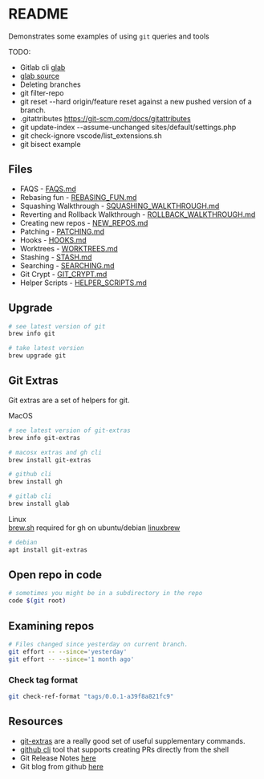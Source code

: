 # README

Demonstrates some examples of using `git` queries and tools  

TODO:

* Gitlab cli [glab](https://glab.readthedocs.io/en/latest/)  
* [glab source](https://github.com/profclems/glab)
* Deleting branches
* git filter-repo
* git reset --hard origin/feature reset against a new pushed version of a branch.
* .gitattributes https://git-scm.com/docs/gitattributes
* git update-index --assume-unchanged sites/default/settings.php
* git check-ignore vscode/list_extensions.sh  
* git bisect example

## Files

* FAQS - [FAQS.md](./sections/FAQS.md)  
* Rebasing fun - [REBASING_FUN.md](./sections/REBASING_FUN.md)  
* Squashing Walkthrough - [SQUASHING_WALKTHROUGH.md](./sections/SQUASHING_WALKTHROUGH.md)  
* Reverting and Rollback Walkthrough - [ROLLBACK_WALKTHROUGH.md](./sections/ROLLBACK_WALKTHROUGH.md)  
* Creating new repos - [NEW_REPOS.md](./sections/NEW_REPOS.md)  
* Patching - [PATCHING.md](./sections/PATCHING.md)  
* Hooks - [HOOKS.md](./sections/HOOKS.md)  
* Worktrees - [WORKTREES.md](./sections/WORKTREES.md)  
* Stashing - [STASH.md](./sections/STASH.md)  
* Searching - [SEARCHING.md](./sections/SEARCHING.md)  
* Git Crypt - [GIT_CRYPT.md](./sections/GIT_CRYPT.md)  
* Helper Scripts - [HELPER_SCRIPTS.md](./sections/HELPER_SCRIPTS.md)  

## Upgrade

```sh
# see latest version of git
brew info git

# take latest version
brew upgrade git
```

## Git Extras

Git extras are a set of helpers for git.

MacOS  

```sh
# see latest version of git-extras
brew info git-extras

# macosx extras and gh cli
brew install git-extras

# github cli
brew install gh

# gitlab cli
brew install glab  
```

Linux  
[brew.sh](https://docs.brew.sh) required for gh on ubuntu/debian [linuxbrew](https://docs.brew.sh/Homebrew-on-Linux)  

```sh
# debian
apt install git-extras
```

## Open repo in code

```sh
# sometimes you might be in a subdirectory in the repo
code $(git root)
```

## Examining repos

```sh
# Files changed since yesterday on current branch.
git effort -- --since='yesterday'
git effort -- --since='1 month ago'
```

### Check tag format

```sh
git check-ref-format "tags/0.0.1-a39f8a821fc9" 
```

## Resources

* [git-extras](https://github.com/tj/git-extras/blob/master/Commands.md) are a really good set of useful supplementary commands.  
* [github cli](https://github.com/cli/cli) tool that supports creating PRs directly from the shell  
* Git Release Notes [here](https://github.com/git/git/tree/master/Documentation/RelNotes)  
* Git blog from github [here](https://github.blog/tag/git/)  
